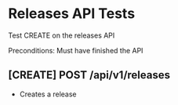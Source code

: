 # Releases API Tests

Test CREATE on the releases API

Preconditions: Must have finished the API

## [CREATE] POST /api/v1/releases
* Creates a release
